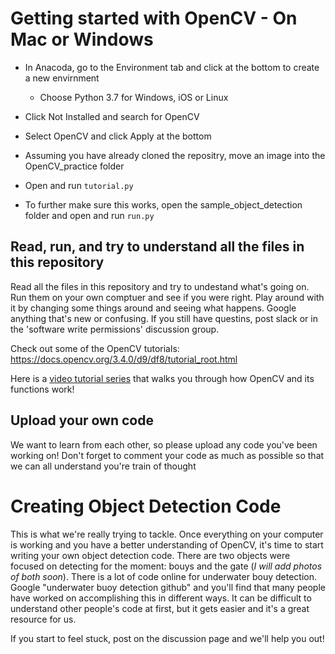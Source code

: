 Getting started with OpenCV - On Mac or Windows
=================================================

* In Anacoda, go to the Environment tab and click at the bottom to create a new envirnment
  
  * Choose Python 3.7 for Windows, iOS or Linux

* Click Not Installed and search for OpenCV

* Select OpenCV and click Apply at the bottom

* Assuming you have already cloned the repositry, move an image into the OpenCV_practice folder

* Open and run `tutorial.py`

* To further make sure this works, open the sample_object_detection folder and open and run `run.py`

Read, run, and try to understand all the files in this repository
-------------------------------------------------------------------
Read all the files in this repository and try to undestand what's going on. Run them on your own comptuer and see if you were right. Play around with it by changing some things around and seeing what happens. Google anything that's new or confusing. If you still have questins, post slack or in the 'software write permissions' discussion group.

Check out some of the OpenCV tutorials: https://docs.opencv.org/3.4.0/d9/df8/tutorial_root.html

Here is a [video tutorial series](https://pythonprogramming.net/loading-images-python-opencv-tutorial/) that walks you through how OpenCV and its functions work!

Upload your own code
---------------------
We want to learn from each other, so please upload any code you've been working on! Don't forget to comment your code as much as possible so that we can all understand you're train of thought

Creating Object Detection Code
================================
This is what we're really trying to tackle. Once everything on your computer is working and you have a better understanding of OpenCV, it's time to start writing your own object detection code. There are two objects were focused on detecting for the moment: bouys and the gate (*I will add photos of both soon*). There is a lot of code online for underwater bouy detection. Google "underwater buoy detection github" and you'll find that many people have worked on accomplishing this in different ways. It can be difficult to understand other people's code at first, but it gets easier and it's a great resource for us. 

If you start to feel stuck, post on the discussion page and we'll help you out!
